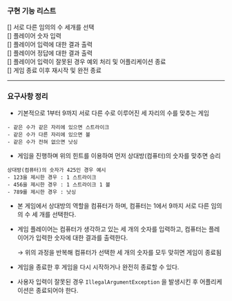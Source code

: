 ### 구현 기능 리스트

[] 서로 다른 임의의 수 세개를 선택  
[] 플레이어 숫자 입력  
[] 플레이어 입력에 대한 결과 출력  
[] 플레이어 정답에 대한 결과 출력  
[] 플레이어 입력이 잘못된 경우 예외 처리 및 어플리케이션 종료  
[] 게임 종료 이후 재시작 및 완전 종료

---
### 요구사항 정리
- 기본적으로 1부터 9까지 서로 다른 수로 이루어진 세 자리의 수를 맞추는 게임

```
- 같은 수가 같은 자리에 있으면 스트라이크
- 같은 수가 다른 자리에 있으면 볼
- 같은 수가 전혀 없으면 낫싱
```

- 게임을 진행하며 위의 힌트를 이용하여 먼저 상대방(컴퓨터)의 숫자를 맞추면 승리

```
상대방(컴퓨터)의 숫자가 425인 경우 예시
- 123을 제시한 경우 : 1 스트라이크
- 456을 제시한 경우 : 1 스트라이크 1 볼
- 789를 제시한 경우 : 낫싱
```

- 본 게임에서 상대방의 역할을 컴퓨터가 하며, 컴퓨터는 1에서 9까지 서로 다른 임의의 수 세 개를 선택한다.
- 게임 플레이어는 컴퓨터가 생각하고 있는 세 개의 숫자를 입력하고, 컴퓨터는 플레이어가 입력한 숫자에 대한 결과를 출력한다.

  → 위의 과정을 반복해 컴퓨터가 선택한 세 개의 숫자를 모두 맞히면 게임이 종료됨

- 게임을 종료한 후 게임을 다시 시작하거나 완전히 종료할 수 있다.
- 사용자 입력이 잘못된 경우 `IllegalArgumentException` 을 발생시킨 후 어플리케이션은 종료되어야 한다.